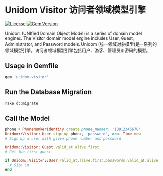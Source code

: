 # Unidom Visitor 访问者领域模型引擎

[![License](https://img.shields.io/badge/license-MIT-green.svg)](http://opensource.org/licenses/MIT)
[![Gem Version](https://badge.fury.io/rb/unidom-visitor.svg)](https://badge.fury.io/rb/unidom-visitor)

Unidom (UNIfied Domain Object Model) is a series of domain model engines. The Visitor domain model engine includes User, Guest, Administrator, and Password models.
Unidom (统一领域对象模型)是一系列的领域模型引擎。访问者领域模型引擎包括用户、游客、管理员和密码的模型。

## Usage in Gemfile
```ruby
gem 'unidom-visitor'
```

## Run the Database Migration
```shell
rake db:migrate
```

## Call the Model
```ruby
phone = PhoneNumberIdentity.create phone_number: '13912345678'
Unidom::Visitor::User.sign_up phone, 'password', now: Time.now
# Sign up a user with given phone number and password

Unidom::Visitor::Guest.valid_at.alive.first
# Get the first guest

if Unidom::Visitor::User.valid_at.alive.first.passwords.valid_at.alive.first.merge(Unidom::Visitor::Authenticating.valid_at.alive).first.matched? 'password'
  # Sign in
end
```
